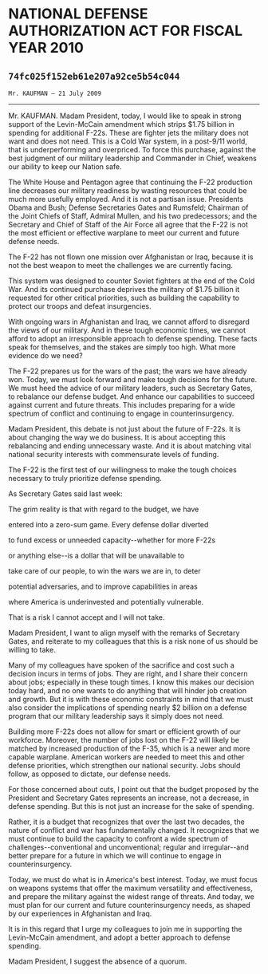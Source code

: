# NATIONAL DEFENSE AUTHORIZATION ACT FOR FISCAL YEAR 2010
## `74fc025f152eb61e207a92ce5b54c044`
`Mr. KAUFMAN — 21 July 2009`

---


Mr. KAUFMAN. Madam President, today, I would like to speak in strong 
support of the Levin-McCain amendment which strips $1.75 billion in 
spending for additional F-22s. These are fighter jets the military does 
not want and does not need. This is a Cold War system, in a post-9/11 
world, that is underperforming and overpriced. To force this purchase, 
against the best judgment of our military leadership and Commander in 
Chief, weakens our ability to keep our Nation safe.


The White House and Pentagon agree that continuing the F-22 
production line decreases our military readiness by wasting resources 
that could be much more usefully employed. And it is not a partisan 
issue. Presidents Obama and Bush; Defense Secretaries Gates and 
Rumsfeld; Chairman of the Joint Chiefs of Staff, Admiral Mullen, and 
his two predecessors; and the Secretary and Chief of Staff of the Air 
Force all agree that the F-22 is not the most efficient or effective 
warplane to meet our current and future defense needs.

The F-22 has not flown one mission over Afghanistan or Iraq, because 
it is not the best weapon to meet the challenges we are currently 
facing.

This system was designed to counter Soviet fighters at the end of the 
Cold War. And its continued purchase deprives the military of $1.75 
billion it requested for other critical priorities, such as building 
the capability to protect our troops and defeat insurgencies.

With ongoing wars in Afghanistan and Iraq, we cannot afford to 
disregard the views of our military. And in these tough economic times, 
we cannot afford to adopt an irresponsible approach to defense 
spending. These facts speak for themselves, and the stakes are simply 
too high. What more evidence do we need?

The F-22 prepares us for the wars of the past; the wars we have 
already won. Today, we must look forward and make tough decisions for 
the future. We must heed the advice of our military leaders, such as 
Secretary Gates, to rebalance our defense budget. And enhance our 
capabilities to succeed against current and future threats. This 
includes preparing for a wide spectrum of conflict and continuing to 
engage in counterinsurgency.

Madam President, this debate is not just about the future of F-22s. 
It is about changing the way we do business. It is about accepting this 
rebalancing and ending unnecessary waste. And it is about matching 
vital national security interests with commensurate levels of funding.

The F-22 is the first test of our willingness to make the tough 
choices necessary to truly prioritize defense spending.

As Secretary Gates said last week:




 The grim reality is that with regard to the budget, we have 


 entered into a zero-sum game. Every defense dollar diverted 


 to fund excess or unneeded capacity--whether for more F-22s 


 or anything else--is a dollar that will be unavailable to 


 take care of our people, to win the wars we are in, to deter 


 potential adversaries, and to improve capabilities in areas 


 where America is underinvested and potentially vulnerable. 


 That is a risk I cannot accept and I will not take.


Madam President, I want to align myself with the remarks of Secretary 
Gates, and reiterate to my colleagues that this is a risk none of us 
should be willing to take.

Many of my colleagues have spoken of the sacrifice and cost such a 
decision incurs in terms of jobs. They are right, and I share their 
concern about jobs; especially in these tough times. I know this makes 
our decision today hard, and no one wants to do anything that will 
hinder job creation and growth. But it is with these economic 
constraints in mind that we must also consider the implications of 
spending nearly $2 billion on a defense program that our military 
leadership says it simply does not need.

Building more F-22s does not allow for smart or efficient growth of 
our workforce. Moreover, the number of jobs lost on the F-22 will 
likely be matched by increased production of the F-35, which is a newer 
and more capable warplane. American workers are needed to meet this and 
other defense priorities, which strengthen our national security. Jobs 
should follow, as opposed to dictate, our defense needs.

For those concerned about cuts, I point out that the budget proposed 
by the President and Secretary Gates represents an increase, not a 
decrease, in defense spending. But this is not just an increase for the 
sake of spending.

Rather, it is a budget that recognizes that over the last two 
decades, the nature of conflict and war has fundamentally changed. It 
recognizes that we must continue to build the capacity to confront a 
wide spectrum of challenges--conventional and unconventional; regular 
and irregular--and better prepare for a future in which we will 
continue to engage in counterinsurgency.

Today, we must do what is in America's best interest. Today, we must 
focus on weapons systems that offer the maximum versatility and 
effectiveness, and prepare the military against the widest range of 
threats. And today, we must plan for our current and future 
counterinsurgency needs, as shaped by our experiences in Afghanistan 
and Iraq.

It is in this regard that I urge my colleagues to join me in 
supporting the Levin-McCain amendment, and adopt a better approach to 
defense spending.

Madam President, I suggest the absence of a quorum.